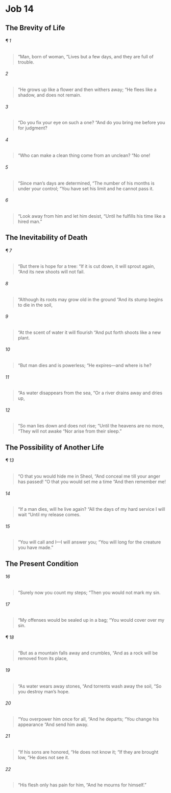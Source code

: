 # Job 14
## The Brevity of Life
###### ¶ 1
> “Man, born of woman,
> “Lives but a few days, and they are full of trouble.
###### 2
> “He grows up like a flower and then withers away;
> “He flees like a shadow, and does not remain.
###### 3
> “Do you fix your eye on such a one?
> “And do you bring me before you for judgment?
###### 4
> “Who can make a clean thing come from an unclean?
> “No one!
###### 5
> “Since man’s days are determined,
> “The number of his months is under your control;
> “You have set his limit and he cannot pass it.
###### 6
> “Look away from him and let him desist,
> “Until he fulfills his time like a hired man.”
## The Inevitability of Death
###### ¶ 7
> “But there is hope for a tree:
> “If it is cut down, it will sprout again,
> “And its new shoots will not fail.
###### 8
> “Although its roots may grow old in the ground
> “And its stump begins to die in the soil,
###### 9
> “At the scent of water it will flourish
> “And put forth shoots like a new plant.
###### 10
> “But man dies and is powerless;
> “He expires—and where is he?
###### 11
> “As water disappears from the sea,
> “Or a river drains away and dries up,
###### 12
> “So man lies down and does not rise;
> “Until the heavens are no more,
> “They will not awake
> “Nor arise from their sleep.”
## The Possibility of Another Life
###### ¶ 13
> “O that you would hide me in Sheol,
> “And conceal me till your anger has passed!
> “O that you would set me a time
> “And then remember me!
###### 14
> “If a man dies, will he live again?
> “All the days of my hard service I will wait
> “Until my release comes.
###### 15
> “You will call and I—I will answer you;
> “You will long for the creature you have made.”
## The Present Condition
###### 16
> “Surely now you count my steps;
> “Then you would not mark my sin.
###### 17
> “My offenses would be sealed up in a bag;
> “You would cover over my sin.
###### ¶ 18
> “But as a mountain falls away and crumbles,
> “And as a rock will be removed from its place,
###### 19
> “As water wears away stones,
> “And torrents wash away the soil,
> “So you destroy man’s hope.
###### 20
> “You overpower him once for all,
> “And he departs;
> “You change his appearance
> “And send him away.
###### 21
> “If his sons are honored,
> “He does not know it;
> “If they are brought low,
> “He does not see it.
###### 22
> “His flesh only has pain for him,
> “And he mourns for himself.”
